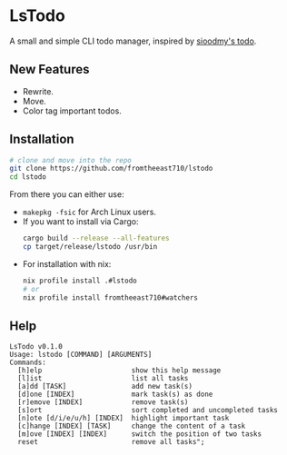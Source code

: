 # LsTodo

A small and simple CLI todo manager, inspired by [sioodmy's todo](https://github.com/sioodmy/todo).

## New Features

+ Rewrite.
+ Move.
+ Color tag important todos.

## Installation

```sh
# clone and move into the repo
git clone https://github.com/fromtheeast710/lstodo
cd lstodo
```

From there you can either use:

+ `makepkg -fsic` for Arch Linux users.
+ If you want to install via Cargo:
  ```sh
  cargo build --release --all-features
  cp target/release/lstodo /usr/bin
  ```
+ For installation with nix:
  ```sh
  nix profile install .#lstodo
  # or
  nix profile install fromtheeast710#watchers
  ```

## Help

```
LsTodo v0.1.0
Usage: lstodo [COMMAND] [ARGUMENTS]
Commands:
  [h]elp                      show this help message
  [l]ist                      list all tasks
  [a]dd [TASK]                add new task(s)
  [d]one [INDEX]              mark task(s) as done
  [r]emove [INDEX]            remove task(s)
  [s]ort                      sort completed and uncompleted tasks
  [n]ote [d/i/e/u/h] [INDEX]  highlight important task
  [c]hange [INDEX] [TASK]     change the content of a task
  [m]ove [INDEX] [INDEX]      switch the position of two tasks
  reset                       remove all tasks";
```